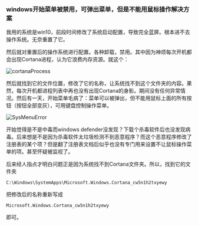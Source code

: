 ### windows开始菜单被禁用，可弹出菜单，但是不能用鼠标操作解决方案



我用的系统是win10，前段时间修改了系统启动配置，导致完全蓝屏。根本进不去操作系统。无奈重置了它。

然后就对重置后的操作系统进行配置。各种卸载，禁用。其中因为神烦每次开机都会出现Cortana进程，认为它浪费内存资源。就这个：

![cortanaProcess](C:\Users\Administrator\Desktop\MyBlogs-ING\windows\images\cortanaProcess.png)



然后就找到它的文件位置，修改了它的名称，让系统找不到这个文件夹的内容。果然，每次开机都进程列表中再也没有出现Cortana的身影。期间没有任何异常情况。然后有一天，开始菜单毛病了：菜单可以被弹出，但不能用鼠标上面的所有按钮（按钮全部变灰），可用键盘控制操作菜单。

![SysMenuError](C:\Users\Administrator\Desktop\MyBlogs-ING\windows\images\SysMenuError.png)



开始觉得是不是中毒而windows defender没发现？下载个杀毒软件后也没发现病毒。后来想是不是因为杀毒软件太垃圾检测不到恶意程序？而这个恶意程序修改了注册表的某个项？但是翻了注册表文档后似乎也没有专门用来设置不让鼠标操作菜单的项。甚至怀疑被监视了。

后来经人指点才明白问题正是因为系统找不到Cortana文件夹。所以，找到它的文件夹

```
C:\Windows\SystemApps\Microsoft.Windows.Cortana_cw5n1h2txyewy
```

把修改后的名称重新写成

```
Microsoft.Windows.Cortana_cw5n1h2txyewy
```

即可。